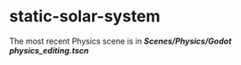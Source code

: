 # static-solar-system
The most recent Physics scene is in **_Scenes/Physics/Godot physics_editing.tscn_**
